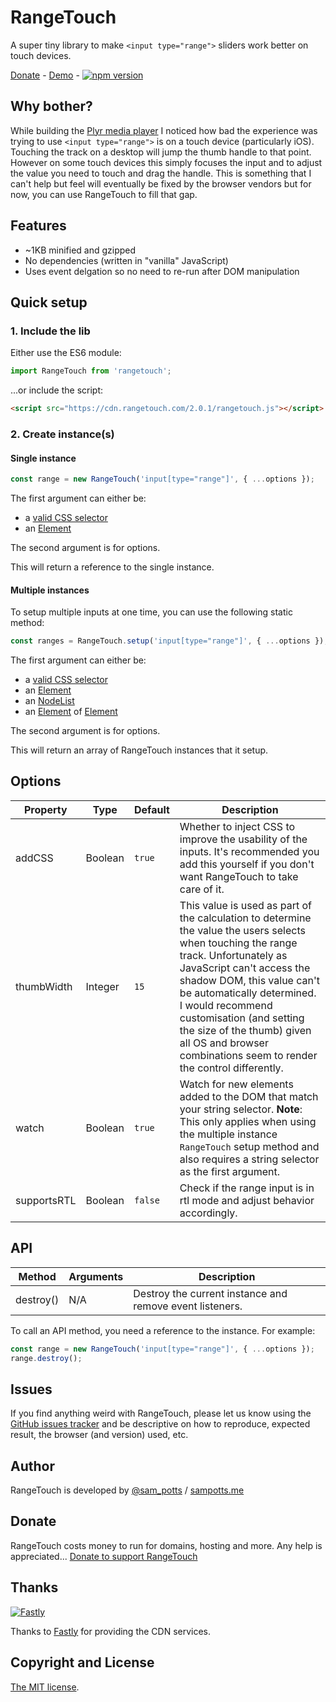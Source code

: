 # RangeTouch

A super tiny library to make `<input type="range">` sliders work better on touch devices.

[Donate](#donate) - [Demo](https://rangetouch.com) - [![npm version](https://badge.fury.io/js/rangetouch.svg)](https://badge.fury.io/js/rangetouch)

## Why bother?

While building the [Plyr media player](https://plyr.io) I noticed how bad the experience was trying to use `<input type="range">` is on a touch device (particularly iOS). Touching the track on a desktop will jump the thumb handle to that point. However on some touch devices this simply focuses the input and to adjust the value you need to touch and drag the handle. This is something that I can't help but feel will eventually be fixed by the browser vendors but for now, you can use RangeTouch to fill that gap.

## Features

-   ~1KB minified and gzipped
-   No dependencies (written in "vanilla" JavaScript)
-   Uses event delgation so no need to re-run after DOM manipulation

## Quick setup

### 1. Include the lib

Either use the ES6 module:

```javascript
import RangeTouch from 'rangetouch';
```

...or include the script:

```html
<script src="https://cdn.rangetouch.com/2.0.1/rangetouch.js"></script>
```

### 2. Create instance(s)

#### Single instance

```javascript
const range = new RangeTouch('input[type="range"]', { ...options });
```

The first argument can either be:

-   a [valid CSS selector](https://developer.mozilla.org/en-US/docs/Web/API/Document/querySelector)
-   an [Element](https://developer.mozilla.org/en-US/docs/Web/API/Element)

The second argument is for options.

This will return a reference to the single instance.

#### Multiple instances

To setup multiple inputs at one time, you can use the following static method:

```javascript
const ranges = RangeTouch.setup('input[type="range"]', { ...options });
```

The first argument can either be:

-   a [valid CSS selector](https://developer.mozilla.org/en-US/docs/Web/API/Document/querySelector)
-   an [Element](https://developer.mozilla.org/en-US/docs/Web/API/Element)
-   an [NodeList](https://developer.mozilla.org/en-US/docs/Web/API/NodeList)
-   an [Element](https://developer.mozilla.org/en-US/docs/Web/JavaScript/Reference/Global_Objects/Array) of [Element](https://developer.mozilla.org/en-US/docs/Web/API/Element)

The second argument is for options.

This will return an array of RangeTouch instances that it setup.

## Options

| Property   | Type    | Default | Description                                                                                                                                                                                                                                                                                                                                                                    |
| ---------- | ------- | ------- | ------------------------------------------------------------------------------------------------------------------------------------------------------------------------------------------------------------------------------------------------------------------------------------------------------------------------------------------------------------------------------ |
| addCSS     | Boolean | `true`  | Whether to inject CSS to improve the usability of the inputs. It's recommended you add this yourself if you don't want RangeTouch to take care of it.                                                                                                                                                                                                                          |
| thumbWidth | Integer | `15`    | This value is used as part of the calculation to determine the value the users selects when touching the range track. Unfortunately as JavaScript can't access the shadow DOM, this value can't be automatically determined. I would recommend customisation (and setting the size of the thumb) given all OS and browser combinations seem to render the control differently. |
| watch      | Boolean | `true`  | Watch for new elements added to the DOM that match your string selector. **Note**: This only applies when using the multiple instance `RangeTouch` setup method and also requires a string selector as the first argument.                                                                                                                                                     |
| supportsRTL      | Boolean | `false`  | Check if the range input is in rtl mode and adjust behavior accordingly.                                                                                                                                                    |

## API

| Method    | Arguments | Description                                              |
| --------- | --------- | -------------------------------------------------------- |
| destroy() | N/A       | Destroy the current instance and remove event listeners. |

To call an API method, you need a reference to the instance. For example:

```javascript
const range = new RangeTouch('input[type="range"]', { ...options });
range.destroy();
```

## Issues

If you find anything weird with RangeTouch, please let us know using the [GitHub issues tracker](https://github.com/sampotts/rangetouch/issues) and be descriptive on how to reproduce, expected result, the browser (and version) used, etc.

## Author

RangeTouch is developed by [@sam_potts](https://twitter.com/sam_potts) / [sampotts.me](http://sampotts.me)

## Donate

RangeTouch costs money to run for domains, hosting and more. Any help is appreciated...
[Donate to support RangeTouch](https://www.paypal.me/pottsy/20usd)

## Thanks

[![Fastly](https://cdn.plyr.io/static/fastly-logo.png)](https://www.fastly.com/)

Thanks to [Fastly](https://www.fastly.com/) for providing the CDN services.

## Copyright and License

[The MIT license](license.md).
